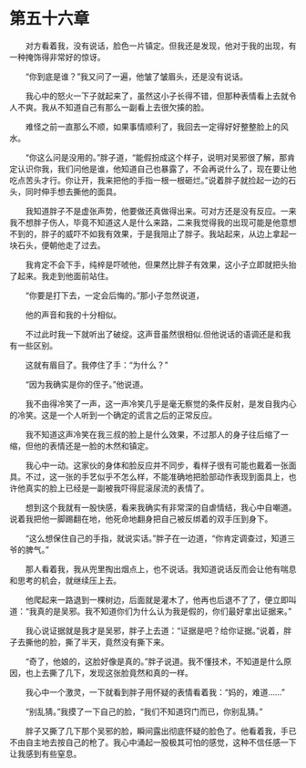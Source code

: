 # 第五十六章


　　对方看着我，没有说话，脸色一片镇定。但我还是发现，他对于我的出现，有一种掩饰得非常好的惊讶。

　　“你到底是谁？”我又问了一遍，他皱了皱眉头，还是没有说话。

　　我心中的怒火一下子就起来了，虽然这小子长得不错，但那种表情看上去就令人不爽。我从不知道自己有那么一副看上去很欠揍的脸。

　　难怪之前一直那么不顺，如果事情顺利了，我回去一定得好好整整脸上的风水。

　　“你这么问是没用的。”胖子道，“能假扮成这个样子，说明对吴邪很了解，那肯定认识你我，我们问他是谁，他知道自己也暴露了，不会再说什么了，现在要让他吃点苦头才行。你让开，我来把他的手指一根一根砸烂。”说着胖子就捡起一边的石头，同时伸手想去撕他的面具。

　　我知道胖子不是虚张声势，他要做还真做得出来。可对方还是没有反应。一来我不想胖子伤人，毕竟不知道这人是什么来路，二来我觉得我的出现可能是他意想不到的，胖子的威吓不如我有效果，于是我阻止了胖子。我站起来，从边上拿起一块石头，便朝他走了过去。

　　我肯定不会下手，纯梓是吓唬他，但果然比胖子有效果，这小子立即就把头抬了起来。我走到他面前站住。

　　“你要是打下去，一定会后悔的。”那小子忽然说道，

　　他的声音和我的十分相似。

　　不过此时我一下就听出了破绽。这声音虽然很相似.但他说话的语调还是和我有一些区别。

　　这就有眉目了。我停住了手：“为什么？”

　　“因为我确实是你的侄子。”他说道。

　　我不由得冷笑了一声，这一声冷笑几乎是毫无察觉的条件反射，是发自我内心的冷笑。这是一个人听到一个确定的谎言之后的正常反应。

　　我不知道这声冷笑在我三叔的脸上是什么效果，不过那人的身子往后缩了一缩，但他的表情还是一脸的木然和镇定。

　　我心中一动。这家伙的身体和脸反应并不同步，看样子很有可能也戴着一张面具。不过，这一张的手艺似乎不怎么样，不能准确地把脸部动作表现到面具上，也许他真实的脸上已经是一副被我吓得屁滚尿流的表情了。

　　想到这个我就有一股快感，看来我确实有非常深的自虐情结，我心中自嘲道。说着我把他一脚踢翻在地，他死命地翻身把自己被反绑着的双手压到身下。

　　“这么想保住自己的手指，就说实话。”胖子在一边道，“你肯定调查过，知道三爷的脾气。”

　　那人看着我，我从兜里掏出烟点上，也不说话。我知道说话反而会让他有喘息和思考的机会，就继续压上去。

　　他爬起来一路退到一棵树边，后面就是灌木了，他再也后退不了了，便立即叫道：“我真的是吴邪。我不知道你们为什么认为我是假的，你们最好拿出证据来。”

　　我心说证据就是我才是吴邪，胖子上去道：“证据是吧？给你证据。”说着，胖子去撕他的脸，撕了半天，竟然没有撕下来。

　　“奇了，他娘的，这脸好像是真的。”胖子说道。我不懂技术，不知道是什么原因，也上去撕了几下，发现这张脸竟然和真的一样。

　　我心中一个激灵，一下就看到胖子用怀疑的表情看着我：“妈的，难道……”

　　“别乱猜。”我摸了一下自己的脸，“我们不知道窍门而已，你别乱猜。”

　　胖子又撕了几下那个吴邪的脸，瞬间露出彻底怀疑的脸色了。他看着我，手已不由自主地去按自己的枪了。我心中涌起一股极其可怕的感觉，这种不信任感一下让我感到有些窒息。

